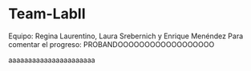 # Team-LabII
Equipo: Regina Laurentino, Laura Srebernich y Enrique Menéndez
Para comentar el progreso:
PROBANDOOOOOOOOOOOOOOOOOO

aaaaaaaaaaaaaaaaaaaaaa
